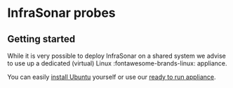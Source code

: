 # InfraSonar probes

## Getting started

While it is very possible to deploy InfraSonar on a shared system we advise to use up a dedicated (virtual) Linux :fontawesome-brands-linux: appliance.

You can easily [install Ubuntu](./ubuntu_installation.md) yourself or use our [ready to run appliance](./appliance_installation.md).